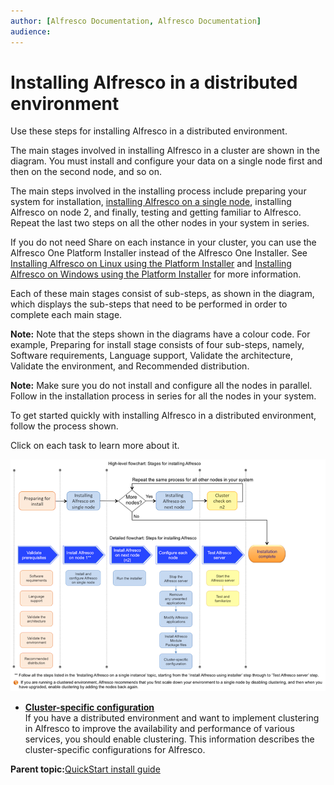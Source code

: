 ```yaml
---
author: [Alfresco Documentation, Alfresco Documentation]
audience: 
---
```


# Installing Alfresco in a distributed environment

Use these steps for installing Alfresco in a distributed environment.

The main stages involved in installing Alfresco in a cluster are shown in the diagram. You must install and configure your data on a single node first and then on the second node, and so on.

The main steps involved in the installing process include preparing your system for installation, [installing Alfresco on a single node](install-singleinstance.md), installing Alfresco on node 2, and finally, testing and getting familiar to Alfresco. Repeat the last two steps on all the other nodes in your system in series.

If you do not need Share on each instance in your cluster, you can use the Alfresco One Platform Installer instead of the Alfresco One Installer. See [Installing Alfresco on Linux using the Platform Installer](../tasks/simpleinstall-enterprise-lin-platform.md) and [Installing Alfresco on Windows using the Platform Installer](../tasks/simpleinstall-enterprise-win-platform.md) for more information.

Each of these main stages consist of sub-steps, as shown in the diagram, which displays the sub-steps that need to be performed in order to complete each main stage.

**Note:** Note that the steps shown in the diagrams have a colour code. For example, Preparing for install stage consists of four sub-steps, namely, Software requirements, Language support, Validate the architecture, Validate the environment, and Recommended distribution.

**Note:** Make sure you do not install and configure all the nodes in parallel. Follow in the installation process in series for all the nodes in your system.

To get started quickly with installing Alfresco in a distributed environment, follow the process shown.

Click on each task to learn more about it.

![](../images/disinstall.png)

-   **[Cluster-specific configuration](../concepts/cluster-requirement.md)**  
If you have a distributed environment and want to implement clustering in Alfresco to improve the availability and performance of various services, you should enable clustering. This information describes the cluster-specific configurations for Alfresco.

**Parent topic:**[QuickStart install guide](../concepts/quick-install.md)

